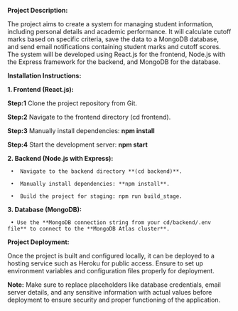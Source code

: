 **Project Description:**

The project aims to create a system for managing student information, including personal details and academic performance. It will calculate cutoff marks based on specific criteria, save the data to a MongoDB database, and send email notifications containing student marks and cutoff scores. The system will be developed using React.js for the frontend, Node.js with the Express framework for the backend, and MongoDB for the database.

**Installation Instructions:**

**1.	Frontend (React.js):**

**Step:1**  Clone the project repository from Git.

**Step:2**  Navigate to the frontend directory (cd frontend).

**Step:3**  Manually install dependencies: **npm install**

**Step:4**  Start the development server: **npm start**

**2.	Backend (Node.js with Express):**

     •	Navigate to the backend directory **(cd backend)**.

     •	Manually install dependencies: **npm install**.

     •	Build the project for staging: npm run build_stage.


**3.	Database (MongoDB):**

     • Use the **MongoDB connection string from your cd/backend/.env file** to connect to the **MongoDB Atlas cluster**.

**Project Deployment:**

Once the project is built and configured locally, it can be deployed to a hosting service such as Heroku for public access. Ensure to set up environment variables and configuration files properly for deployment.

**Note:** Make sure to replace placeholders like database credentials, email server details, and any sensitive information with actual values before deployment to ensure security and proper functioning of the application.
